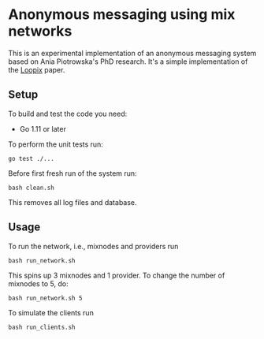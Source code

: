 # Anonymous messaging using mix networks

This is an experimental implementation of an anonymous messaging system based on
Ania Piotrowska's PhD research. It's a simple implementation of the [Loopix](https://arxiv.org/abs/1703.00536)
paper.

## Setup

To build and test the code you need:

* Go 1.11 or later

To perform the unit tests run:

```shell
go test ./...
```

Before first fresh run of the system run:

```shell
bash clean.sh
```

This removes all log files and database.

## Usage

To run the network, i.e., mixnodes and providers run

```shell
bash run_network.sh
```

This spins up 3 mixnodes and 1 provider. To change the number of mixnodes to 5, do:

```shell
bash run_network.sh 5
```

To simulate the clients run

```shell
bash run_clients.sh
```
